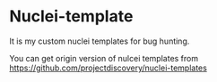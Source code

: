 # Nuclei-template

It is my custom nuclei templates for bug hunting.

You can get origin version of nulcei templates from https://github.com/projectdiscovery/nuclei-templates
